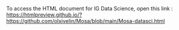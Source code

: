To access the HTML document for IG Data Science, open this link : https://htmlpreview.github.io/?https://github.com/olxivelin/Mosa/blob/main/Mosa-datasci.html
